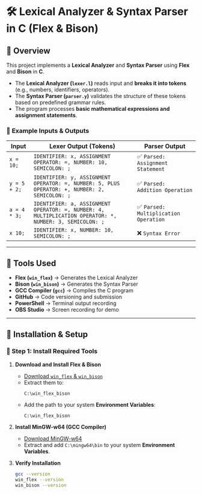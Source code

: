 # 🛠️ Lexical Analyzer & Syntax Parser in C (Flex & Bison)

## 📌 Overview
This project implements a **Lexical Analyzer** and **Syntax Parser** using **Flex** and **Bison** in **C**.  
- The **Lexical Analyzer (`lexer.l`)** reads input and **breaks it into tokens** (e.g., numbers, identifiers, operators).  
- The **Syntax Parser (`parser.y`)** validates the structure of these tokens based on predefined grammar rules.  
- The program processes **basic mathematical expressions and assignment statements**.  

### 🎯 **Example Inputs & Outputs**
| **Input**       | **Lexer Output (Tokens)**  | **Parser Output** |
|----------------|---------------------------|--------------------|
| `x = 10;`     | `IDENTIFIER: x, ASSIGNMENT OPERATOR: =, NUMBER: 10, SEMICOLON: ;` | ✅ `Parsed: Assignment Statement` |
| `y = 5 + 2;`  | `IDENTIFIER: y, ASSIGNMENT OPERATOR: =, NUMBER: 5, PLUS OPERATOR: +, NUMBER: 2, SEMICOLON: ;` | ✅ `Parsed: Addition Operation` |
| `a = 4 * 3;`  | `IDENTIFIER: a, ASSIGNMENT OPERATOR: =, NUMBER: 4, MULTIPLICATION OPERATOR: *, NUMBER: 3, SEMICOLON: ;` | ✅ `Parsed: Multiplication Operation` |
| `x 10;`       | `IDENTIFIER: x, NUMBER: 10, SEMICOLON: ;` | ❌ `Syntax Error` |

---

## 📌 Tools Used
- **Flex (`win_flex`)** → Generates the Lexical Analyzer  
- **Bison (`win_bison`)** → Generates the Syntax Parser  
- **GCC Compiler (`gcc`)** → Compiles the C program  
- **GitHub** → Code versioning and submission  
- **PowerShell** → Terminal output recording  
- **OBS Studio** → Screen recording for demo  

---

## 📌 Installation & Setup

### **🔹 Step 1: Install Required Tools**
1. **Download and Install Flex & Bison**  
   - [Download `win_flex` & `win_bison`](https://sourceforge.net/projects/winflexbison/)
   - Extract them to:  
     ```
     C:\win_flex_bison
     ```
   - Add the path to your system **Environment Variables**:
     ```
     C:\win_flex_bison
     ```
2. **Install MinGW-w64 (GCC Compiler)**  
   - [Download MinGW-w64](https://winlibs.com/)  
   - Extract and add `C:\mingw64\bin` to your system **Environment Variables**.  

3. **Verify Installation**
   ```sh
   gcc --version
   win_flex --version
   win_bison --version
